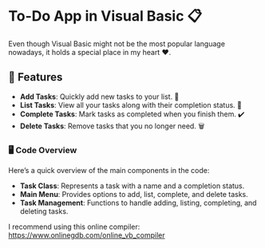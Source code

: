 # To-Do App in Visual Basic 📋
Even though Visual Basic might not be the most popular language nowadays, it holds a special place in my heart ❤️.

## 🎯 Features
- **Add Tasks**: Quickly add new tasks to your list. 📝
- **List Tasks**: View all your tasks along with their completion status. 📜
- **Complete Tasks**: Mark tasks as completed when you finish them. ✔️
- **Delete Tasks**: Remove tasks that you no longer need. 🗑️

### 🖥️ Code Overview
Here’s a quick overview of the main components in the code:

- **Task Class**: Represents a task with a name and a completion status.
- **Main Menu**: Provides options to add, list, complete, and delete tasks.
- **Task Management**: Functions to handle adding, listing, completing, and deleting tasks.

I recommend using this online compiler: https://www.onlinegdb.com/online_vb_compiler
